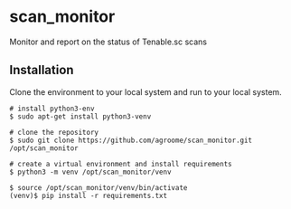 # scan_monitor

Monitor and report on the status of Tenable.sc scans

## Installation

Clone the environment to your local system and run to your local system.

```shell script
# install python3-env
$ sudo apt-get install python3-venv

# clone the repository
$ sudo git clone https://github.com/agroome/scan_monitor.git /opt/scan_monitor

# create a virtual environment and install requirements
$ python3 -m venv /opt/scan_monitor/venv

$ source /opt/scan_monitor/venv/bin/activate
(venv)$ pip install -r requirements.txt
```
